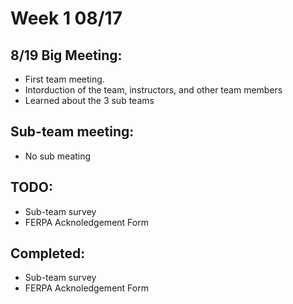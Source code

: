 # Week 1 08/17

## 8/19 Big Meeting:
  - First team meeting. 
  - Intorduction of the team, instructors, and other team members
  - Learned about the 3 sub teams

## Sub-team meeting:
  - No sub meating

## TODO:
  - Sub-team survey
  - FERPA Acknoledgement Form
  
## Completed:
  - Sub-team survey
  - FERPA Acknoledgement Form